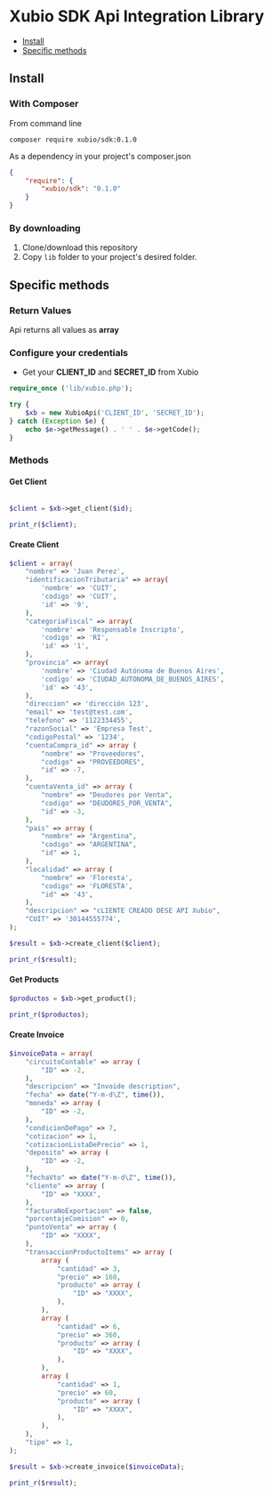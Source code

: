 # Xubio SDK Api Integration Library

* [Install](#install)
* [Specific methods](#specific-methods)

<a name="install"></a>
## Install

### With Composer

From command line

```
composer require xubio/sdk:0.1.0
```

As a dependency in your project's composer.json

```json
{
    "require": {
        "xubio/sdk": "0.1.0"
    }
}
```

### By downloading

1. Clone/download this repository
2. Copy `lib` folder to your project's desired folder.

<a name="specific-methods"></a>
## Specific methods

### Return Values
Api returns all values as **array**

### Configure your credentials

* Get your **CLIENT_ID** and **SECRET_ID** from Xubio

```php
require_once ('lib/xubio.php');

try {
    $xb = new XubioApi('CLIENT_ID', 'SECRET_ID');
} catch (Exception $e) {
    echo $e->getMessage() . ' ' . $e->getCode();
}
```

### Methods

#### Get Client

```php

$client = $xb->get_client($id);

print_r($client);
```

#### Create Client

```php
$client = array(
    "nombre" => 'Juan Perez',
    "identificacionTributaria" => array(
        'nombre' => 'CUIT',
        'codigo' => 'CUIT',
        'id' => '9',
    ),
    "categoriaFiscal" => array(
        'nombre' => 'Responsable Inscripto',
        'codigo' => 'RI',
        'id' => '1',
    ),
    "provincia" => array(
        'nombre' => 'Ciudad Autónoma de Buenos Aires',
        'codigo' => 'CIUDAD_AUTONOMA_DE_BUENOS_AIRES',
        'id' => '43',
    ),
    "direccion" => 'dirección 123',
    "email" => 'test@test.com',
    "telefono" => '1122334455',
    "razonSocial" => 'Empresa Test',
    "codigoPostal" => '1234',
    "cuentaCompra_id" => array (
        "nombre" => "Proveedores",
        "codigo" => "PROVEEDORES",
        "id" => -7,
    ),
    "cuentaVenta_id" => array (
        "nombre" => "Deudores por Venta",
        "codigo" => "DEUDORES_POR_VENTA",
        "id" => -3,
    ),
    "pais" => array (
        "nombre" => "Argentina",
        "codigo" => "ARGENTINA",
        "id" => 1,
    ),
    "localidad" => array (
        "nombre" => 'Floresta',
        "codigo" => 'FLORESTA',
        "id" => '43',
    ),
    "descripcion" => "cLIENTE CREADO DESE API Xubio",
    "CUIT" => '30144555774',
);

$result = $xb->create_client($client);

print_r($result);
```

#### Get Products

```php
$productos = $xb->get_product();

print_r($productos);
```

#### Create Invoice

```php
$invoiceData = array(
    "circuitoContable" => array (
        "ID" => -2,
    ),
    "descripcion" => "Invoide description",
    "fecha" => date("Y-m-d\Z", time()),
    "moneda" => array (
        "ID" => -2,
    ),
    "condicionDePago" => 7,
    "cotizacion" => 1,
    "cotizacionListaDePrecio" => 1,
    "deposito" => array (
        "ID" => -2,
    ),
    "fechaVto" => date("Y-m-d\Z", time()),
    "cliente" => array (
        "ID" => "XXXX",
    ),
    "facturaNoExportacion" => false,
    "porcentajeComision" => 0,
    "puntoVenta" => array (
        "ID" => "XXXX",
    ),
    "transaccionProductoItems" => array (
        array (
            "cantidad" => 3,
            "precio" => 160,
            "producto" => array (
                "ID" => "XXXX",
            ),
        ),
        array (
            "cantidad" => 6,
            "precio" => 360,
            "producto" => array (
                "ID" => "XXXX",
            ),
        ),
        array (
            "cantidad" => 1,
            "precio" => 60,
            "producto" => array (
                "ID" => "XXXX",
            ),
        ),
    ),
    "tipo" => 1,   
);

$result = $xb->create_invoice($invoiceData);

print_r($result);
